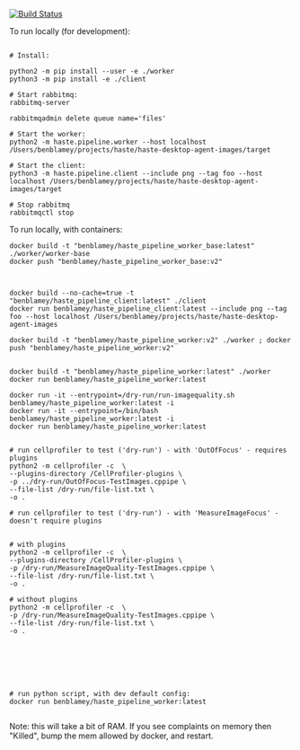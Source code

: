 [![Build Status](https://travis-ci.org/HASTE-project/cellprofiler-pipeline.svg?branch=master)](https://travis-ci.org/HASTE-project/cellprofiler-pipeline)



To run locally (for development):

```

# Install:

python2 -m pip install --user -e ./worker
python3 -m pip install -e ./client

# Start rabbitmq:
rabbitmq-server

rabbitmqadmin delete queue name='files'

# Start the worker:
python2 -m haste.pipeline.worker --host localhost /Users/benblamey/projects/haste/haste-desktop-agent-images/target

# Start the client:
python3 -m haste.pipeline.client --include png --tag foo --host localhost /Users/benblamey/projects/haste/haste-desktop-agent-images/target

# Stop rabbitmq
rabbitmqctl stop

```


To run locally, with containers:

```
docker build -t "benblamey/haste_pipeline_worker_base:latest" ./worker/worker-base 
docker push "benblamey/haste_pipeline_worker_base:v2"



docker build --no-cache=true -t "benblamey/haste_pipeline_client:latest" ./client
docker run benblamey/haste_pipeline_client:latest --include png --tag foo --host localhost /Users/benblamey/projects/haste/haste-desktop-agent-images

docker build -t "benblamey/haste_pipeline_worker:v2" ./worker ; docker push "benblamey/haste_pipeline_worker:v2"


docker build -t "benblamey/haste_pipeline_worker:latest" ./worker 
docker run benblamey/haste_pipeline_worker:latest 

docker run -it --entrypoint=/dry-run/run-imagequality.sh benblamey/haste_pipeline_worker:latest -i
docker run -it --entrypoint=/bin/bash benblamey/haste_pipeline_worker:latest -i
docker run benblamey/haste_pipeline_worker:latest

 
# run cellprofiler to test ('dry-run') - with 'OutOfFocus' - requires plugins
python2 -m cellprofiler -c  \
--plugins-directory /CellProfiler-plugins \
-p ../dry-run/OutOfFocus-TestImages.cppipe \
--file-list /dry-run/file-list.txt \
-o .

# run cellprofiler to test ('dry-run') - with 'MeasureImageFocus' - doesn't require plugins


# with plugins
python2 -m cellprofiler -c  \
--plugins-directory /CellProfiler-plugins \
-p /dry-run/MeasureImageQuality-TestImages.cppipe \
--file-list /dry-run/file-list.txt \
-o .

# without plugins
python2 -m cellprofiler -c  \
-p /dry-run/MeasureImageQuality-TestImages.cppipe \
--file-list /dry-run/file-list.txt \
-o .







# run python script, with dev default config:
docker run benblamey/haste_pipeline_worker:latest


```
Note: this will take a bit of RAM.
If you see complaints on memory then "Killed", bump the mem allowed by docker, and restart.

